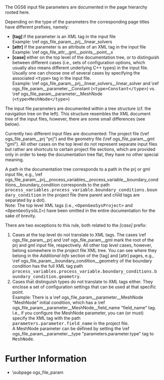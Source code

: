 The OGS6 input file parameters are documented in the page hierarchy rooted here.

Depending on the type of the parameters the corresponding page titles have
different prefixes, namely:

 - <b>[tag] </b> if the parameter is an XML tag in the input file<br>
   Example: \ref ogs_file_param__prj__linear_solvers
 - <b>[attr]</b> if the parameter is an attribute of an XML tag in the input
   file<br>
   Example: \ref ogs_file_attr__gml__points__point__x
 - <b>[case]</b> either on the top level of the documentation tree, or to
   distinguish between different cases (i.e., sets of configuration options,
   which usually also means different underlying C++ types) in the input
   file.<br>
   Usually one can choose one of several cases by specifying the associated
   <tt>&lt;type&gt;</tt> tag in the input file.<br>
   Example: \ref ogs_file_param__prj__linear_solvers__linear_solver
   and \ref ogs_file_param__parameter__Constant (<tt>&lt;type&gt;Constant&lt;/type&gt;</tt>)
   vs. \ref ogs_file_param__parameter__MeshNode (<tt>&lt;type&gt;MeshNode&lt;/type&gt;</tt>)

The input file parameters are documented within a tree structure (cf. the
navigation tree on the left). This structure resembles the XML document tree of
the input files, however, there are some small differences (see below).

Currently two different input files are documented:
The project file (\ref ogs_file_param__prj "prj")
and the geometry file (\ref ogs_file_param__gml "gml").
All other cases on the top level do not represent separate input files but
rather are shortcuts to certain project file sections, which are provided only in
order to keep the documentation tree flat, they have no other special meaning.

A path in the documentation tree corresponds to a path in the prj or gml input
file, e.g., \ref ogs_file_param__prj__process_variables__process_variable__boundary_conditions__boundary_condition
corresponds to the path <tt>process_variables.process_variable.boundary_conditions.boundary_condition</tt>
in the project file (here parent and child tags are separated by a dot).<br>
Note: The top level XML tags (i.e., <tt>&lt;OpenGeoSysProject&gt;</tt> and <tt>&lt;OpenGeoSysGLI&gt;</tt>)
have been omitted in the entire documentation for the sake of brevity.

There are two exceptions to this rule, both related to the <em>[case]</em>
prefix:
 1. Cases at the top level do not translate to XML tags. The cases
    \ref ogs_file_param__prj and \ref ogs_file_param__gml mark the root of the
    prj and gml input file, respectively.
    All other top level cases, however, belong somewhere in the project file XML tree.
    You can see where they belong in the <em>Additional Info</em> section of the [tag] and
    [attr] pages, e.g., \ref ogs_file_param__boundary_condition__geometry of the
    boundary condition has the full XML tag path
    <tt>process_variables.process_variable.boundary_conditions.boundary_condition.geometry</tt>.
 2. Cases that distinguish types do not translate to XML tags either.
    They enclose a set of configuration settings that can be used at that specific point.<br>
    Example: There is a \ref ogs_file_param__parameter__MeshNode "MeshNode"
    initial condition, which has a \ref
    ogs_file_param__parameter__MeshNode__field_name "field_name" tag.  I.e., if you
    configure the MeshNode parameter, you can (or must) specify the XML tag with the
    path <tt>parameters.parameter.field_name</tt> in the project file.<br> A
    MeshNode parameter can be defined by setting the \ref
    ogs_file_param__parameter__type "parameters.parameter.type" tag to
    <tt>MeshNode</tt>.

# Further Information

 - \subpage ogs_file_param
